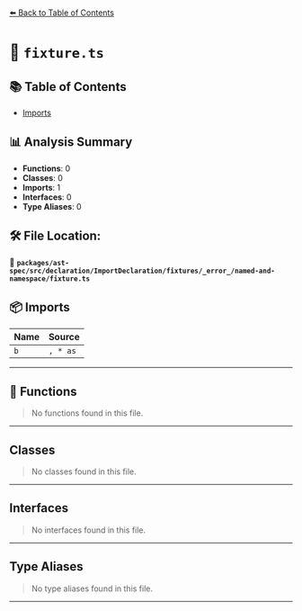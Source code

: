 [⬅️ Back to Table of Contents](../../../../../../../../index.md)

# 📄 `fixture.ts`

## 📚 Table of Contents

- [Imports](#imports)

## 📊 Analysis Summary

- **Functions**: 0
- **Classes**: 0
- **Imports**: 1
- **Interfaces**: 0
- **Type Aliases**: 0

## 🛠️ File Location:
📂 **`packages/ast-spec/src/declaration/ImportDeclaration/fixtures/_error_/named-and-namespace/fixture.ts`**

## 📦 Imports

| Name | Source |
|------|--------|
| `b` | `, * as` |


---

## 🔧 Functions

> No functions found in this file.


---

## Classes

> No classes found in this file.


---

## Interfaces

> No interfaces found in this file.


---

## Type Aliases

> No type aliases found in this file.


---